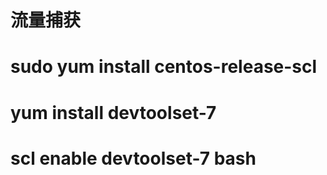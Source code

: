 # 流量捕获
# sudo yum install centos-release-scl
# yum install devtoolset-7
# scl enable devtoolset-7 bash
